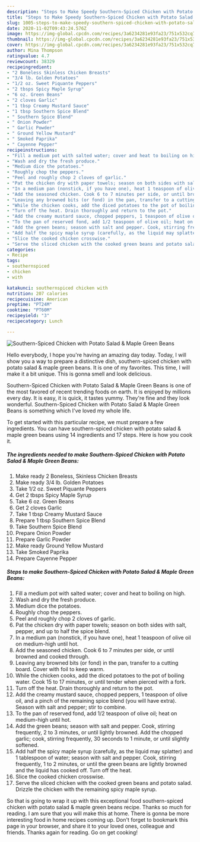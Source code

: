 ```yaml
---
description: "Steps to Make Speedy Southern-Spiced Chicken with Potato Salad &amp;amp; Maple Green Beans"
title: "Steps to Make Speedy Southern-Spiced Chicken with Potato Salad &amp;amp; Maple Green Beans"
slug: 1005-steps-to-make-speedy-southern-spiced-chicken-with-potato-salad-and-amp-maple-green-beans
date: 2020-11-02T09:43:24.576Z
image: https://img-global.cpcdn.com/recipes/3a6234281e93fa23/751x532cq70/southern-spiced-chicken-with-potato-salad-maple-green-beans-recipe-main-photo.jpg
thumbnail: https://img-global.cpcdn.com/recipes/3a6234281e93fa23/751x532cq70/southern-spiced-chicken-with-potato-salad-maple-green-beans-recipe-main-photo.jpg
cover: https://img-global.cpcdn.com/recipes/3a6234281e93fa23/751x532cq70/southern-spiced-chicken-with-potato-salad-maple-green-beans-recipe-main-photo.jpg
author: Mina Thompson
ratingvalue: 4.7
reviewcount: 38329
recipeingredient:
- "2 Boneless Skinless Chicken Breasts"
- "3/4 lb. Golden Potatoes"
- "1/2 oz. Sweet Piquante Peppers"
- "2 tbsps Spicy Maple Syrup"
- "6 oz. Green Beans"
- "2 cloves Garlic"
- "1 tbsp Creamy Mustard Sauce"
- "1 tbsp Southern Spice Blend"
- " Southern Spice Blend"
- " Onion Powder"
- " Garlic Powder"
- " Ground Yellow Mustard"
- " Smoked Paprika"
- " Cayenne Pepper"
recipeinstructions:
- "Fill a medium pot with salted water; cover and heat to boiling on high."
- "Wash and dry the fresh produce."
- "Medium dice the potatoes."
- "Roughly chop the peppers."
- "Peel and roughly chop 2 cloves of garlic."
- "Pat the chicken dry with paper towels; season on both sides with salt, pepper, and up to half the spice blend."
- "In a medium pan (nonstick, if you have one), heat 1 teaspoon of olive oil on medium-high until hot."
- "Add the seasoned chicken. Cook 6 to 7 minutes per side, or until browned and cooked through."
- "Leaving any browned bits (or fond) in the pan, transfer to a cutting board. Cover with foil to keep warm."
- "While the chicken cooks, add the diced potatoes to the pot of boiling water. Cook 15 to 17 minutes, or until tender when pierced with a fork."
- "Turn off the heat. Drain thoroughly and return to the pot."
- "Add the creamy mustard sauce, chopped peppers, 1 teaspoon of olive oil, and a pinch of the remaining spice blend (you will have extra). Season with salt and pepper; stir to combine."
- "To the pan of reserved fond, add 1/2 teaspoon of olive oil; heat on medium-high until hot."
- "Add the green beans; season with salt and pepper. Cook, stirring frequently, 2 to 3 minutes, or until lightly browned. Add the chopped garlic; cook, stirring frequently, 30 seconds to 1 minute, or until slightly softened."
- "Add half the spicy maple syrup (carefully, as the liquid may splatter) and 1 tablespoon of water; season with salt and pepper. Cook, stirring frequently, 1 to 2 minutes, or until the green beans are lightly browned and the liquid has cooked off. Turn off the heat."
- "Slice the cooked chicken crosswise."
- "Serve the sliced chicken with the cooked green beans and potato salad. Drizzle the chicken with the remaining spicy maple syrup."
categories:
- Recipe
tags:
- southernspiced
- chicken
- with

katakunci: southernspiced chicken with 
nutrition: 207 calories
recipecuisine: American
preptime: "PT24M"
cooktime: "PT60M"
recipeyield: "3"
recipecategory: Lunch

---
```



![Southern-Spiced Chicken with Potato Salad &amp; Maple Green Beans](https://img-global.cpcdn.com/recipes/3a6234281e93fa23/751x532cq70/southern-spiced-chicken-with-potato-salad-maple-green-beans-recipe-main-photo.jpg)

Hello everybody, I hope you're having an amazing day today. Today, I will show you a way to prepare a distinctive dish, southern-spiced chicken with potato salad &amp; maple green beans. It is one of my favorites. This time, I will make it a bit unique. This is gonna smell and look delicious.

Southern-Spiced Chicken with Potato Salad &amp; Maple Green Beans is one of the most favored of recent trending foods on earth. It is enjoyed by millions every day. It is easy, it is quick, it tastes yummy. They're fine and they look wonderful. Southern-Spiced Chicken with Potato Salad &amp; Maple Green Beans is something which I've loved my whole life.




To get started with this particular recipe, we must prepare a few ingredients. You can have southern-spiced chicken with potato salad &amp; maple green beans using 14 ingredients and 17 steps. Here is how you cook it.

<!--inarticleads1-->

##### The ingredients needed to make Southern-Spiced Chicken with Potato Salad &amp; Maple Green Beans:

1. Make ready 2 Boneless, Skinless Chicken Breasts
1. Make ready 3/4 lb. Golden Potatoes
1. Take 1/2 oz. Sweet Piquante Peppers
1. Get 2 tbsps Spicy Maple Syrup
1. Take 6 oz. Green Beans
1. Get 2 cloves Garlic
1. Take 1 tbsp Creamy Mustard Sauce
1. Prepare 1 tbsp Southern Spice Blend
1. Take  Southern Spice Blend
1. Prepare  Onion Powder
1. Prepare  Garlic Powder
1. Make ready  Ground Yellow Mustard
1. Take  Smoked Paprika
1. Prepare  Cayenne Pepper




<!--inarticleads2-->

##### Steps to make Southern-Spiced Chicken with Potato Salad &amp; Maple Green Beans:

1. Fill a medium pot with salted water; cover and heat to boiling on high.
1. Wash and dry the fresh produce.
1. Medium dice the potatoes.
1. Roughly chop the peppers.
1. Peel and roughly chop 2 cloves of garlic.
1. Pat the chicken dry with paper towels; season on both sides with salt, pepper, and up to half the spice blend.
1. In a medium pan (nonstick, if you have one), heat 1 teaspoon of olive oil on medium-high until hot.
1. Add the seasoned chicken. Cook 6 to 7 minutes per side, or until browned and cooked through.
1. Leaving any browned bits (or fond) in the pan, transfer to a cutting board. Cover with foil to keep warm.
1. While the chicken cooks, add the diced potatoes to the pot of boiling water. Cook 15 to 17 minutes, or until tender when pierced with a fork.
1. Turn off the heat. Drain thoroughly and return to the pot.
1. Add the creamy mustard sauce, chopped peppers, 1 teaspoon of olive oil, and a pinch of the remaining spice blend (you will have extra). Season with salt and pepper; stir to combine.
1. To the pan of reserved fond, add 1/2 teaspoon of olive oil; heat on medium-high until hot.
1. Add the green beans; season with salt and pepper. Cook, stirring frequently, 2 to 3 minutes, or until lightly browned. Add the chopped garlic; cook, stirring frequently, 30 seconds to 1 minute, or until slightly softened.
1. Add half the spicy maple syrup (carefully, as the liquid may splatter) and 1 tablespoon of water; season with salt and pepper. Cook, stirring frequently, 1 to 2 minutes, or until the green beans are lightly browned and the liquid has cooked off. Turn off the heat.
1. Slice the cooked chicken crosswise.
1. Serve the sliced chicken with the cooked green beans and potato salad. Drizzle the chicken with the remaining spicy maple syrup.




So that is going to wrap it up with this exceptional food southern-spiced chicken with potato salad &amp; maple green beans recipe. Thanks so much for reading. I am sure that you will make this at home. There is gonna be more interesting food in home recipes coming up. Don't forget to bookmark this page in your browser, and share it to your loved ones, colleague and friends. Thanks again for reading. Go on get cooking!
